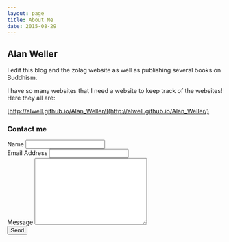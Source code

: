 ```yaml
---
layout: page
title: About Me
date: 2015-08-29
---
```

## Alan Weller

I edit this blog and the zolag website as well as publishing several books on Buddhism.

I have so many websites that I need a website to keep track of the websites! Here they all are:

[http://alwell.github.io/Alan_Weller/](http://alwell.github.io/Alan_Weller/)


### Contact me

<form action="http://formspree.io/aweller32@gmail.com" method="POST">
    <label for="name">Name</label>    
    <input type="text" id="name" name="name" class="full-width"><br>
    <label for="email">Email Address</label>
    <input type="email" id="email" name="_replyto" class="full-width"><br>
    <label for="message">Message</label>
    <textarea name="message" id="message" cols="30" rows="10" class="full-width"></textarea><br>
    <input type="submit" value="Send" class="button">
  </form>
